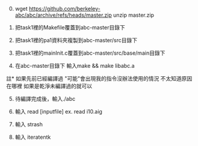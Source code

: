 0. wget https://github.com/berkeley-abc/abc/archive/refs/heads/master.zip
   unzip master.zip

1. 把task1裡的Makefile覆蓋到abc-master目錄下

2. 把task1裡的pa1資料夾複製到abc-master/src目錄下

3. 把task1裡的mainInit.c覆蓋到abc-master/src/base/main目錄下

4. 在abc-master目錄下 輸入make && make libabc.a

註* 如果先前已經編譯過 "可能"會出現我的指令沒辦法使用的情況 不太知道原因在哪裡 如果是乾淨未編譯過的就可以

5. 待編譯完成後，輸入./abc

6. 輸入 read [inputfile] ex. read i10.aig

7. 輸入 strash

8. 輸入 iteratentk
